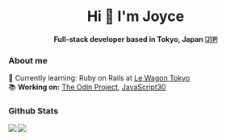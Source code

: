 # <div align="center">Hi 👋 I'm Joyce</div>  
  
#### <div align="center">Full-stack developer based in Tokyo, Japan 🇯🇵</div>  

### About me  

💎 Currently learning:</b> Ruby on Rails at [Le Wagon Tokyo](https://www.lewagon.com/tokyo)  
📚 <b>Working on:</b> [The Odin Project](https://www.theodinproject.com/dashboard), [JavaScript30](https://javascript30.com/)

### Github Stats  
<img src="https://github-readme-stats.vercel.app/api?username=joycehwchan&theme=dracula&show_icons=true&count_private=true&hide_border=true" align="left" />  
<img src="https://github-readme-stats.vercel.app/api/top-langs/?username=joycehwchan&show_icons=true&theme=dracula&hide_border=true&layout=compact" align="left" /> 




